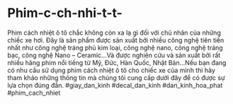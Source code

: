 # Phim-c-ch-nhi-t-t-
Phim cách nhiệt ô tô chắc không còn xa lạ gì đối với chủ nhân của những chiếc xe hơi. Đây là sản phẩm được sản xuất bởi nhiều công nghệ tiên tiến nhất như công nghệ tráng phủ kim loại, công nghệ nano, công nghệ tráng bạc, công nghệ Nano – Ceramic…Và được nghiên cứu và sản xuất bởi rất nhiều hãng phim nổi tiếng từ Mỹ, Đức, Hàn Quốc, Nhật Bản…Nếu bạn đang có nhu cầu sử dụng phim cách nhiệt ô tô cho chiếc xe của mình thì hãy tham khảo những thông tin mà chúng tôi cung cấp dưới đây để có được sự lựa chọn đúng đắn. #giay_dan_kinh #decal_dan_kinh #dan_kinh_hoa_phat #phim_cach_nhiet
